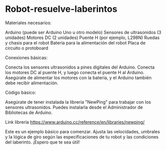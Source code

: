 # Robot-resuelve-laberintos


Materiales necesarios:

Arduino (puede ser Arduino Uno u otro modelo)
Sensores de ultrasonidos (3 unidades)
Motores DC (2 unidades)
Puente H (por ejemplo, L298N)
Ruedas y chasis para el robot
Batería para la alimentación del robot
Placa de circuito o protoboard

Conexiones básicas:

Conecta los sensores ultrasonidos a pines digitales del Arduino.
Conecta los motores DC al puente H, y luego conecta el puente H al Arduino.
Asegúrate de alimentar los motores con la batería, y el Arduino también debe recibir alimentación.

Código básico:

Asegúrate de tener instalada la librería "NewPing" para trabajar con los sensores ultrasonidos. Puedes instalarla desde el Administrador de Bibliotecas de Arduino.

Link librería
https://www.arduino.cc/reference/en/libraries/newping/


Este es un ejemplo básico para comenzar. Ajusta las velocidades, umbrales y la lógica de giro según las especificaciones de tu robot y las condiciones del laberinto. ¡Espero que te sea útil!

